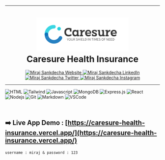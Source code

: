 
---
<h1 align="center">
  <a href="https://caresure-health-insurance.vercel.app/" target="_blank">
    <img src="https://github.com/mirajsankdecha/Caresure-Health-Insurance/blob/development/Client/src/image/Logo-2.png" alt="Caresure Health Insurance" width="300">
  </a>
  <br>
  Caresure Health Insurance
</h1>

<p align="center">
  <a href="https://portfolio-master-sable-seven.vercel.app/" target="_blank">
    <img src="https://img.shields.io/badge/Website-DC143C?style=for-the-badge&logo=medium&logoColor=white" alt="Miraj Sankdecha Website" />
  </a>
  <a href="https://www.linkedin.com/in/mirajsankdecha/" target="_blank">
    <img src="https://img.shields.io/badge/LinkedIn-0077B5?style=for-the-badge&logo=linkedin&logoColor=white" alt="Miraj Sankdecha LinkedIn" />
  </a>
  <a href="https://twitter.com/mirajsankdecha" target="_blank">
    <img src="https://img.shields.io/badge/Twitter-1DA1F2?style=for-the-badge&logo=twitter&logoColor=white" alt="Miraj Sankdecha Twitter" />
  </a>
  <a href="https://www.instagram.com/mirajgajjar731/?igshid=MzNlNGNkZWQ4Mg%3D%3D" target="_blank">
    <img src="https://img.shields.io/badge/Instagram-fe4164?style=for-the-badge&logo=instagram&logoColor=white" alt="Miraj Sankdecha Instagram" />
  </a> 
</p>

---


![HTML](https://img.shields.io/badge/HTML5-E34F26?style=for-the-badge&logo=html5&logoColor=white)
![Tailwind](https://img.shields.io/badge/Tailwind_CSS-092749?style=for-the-badge&logo=tailwindcss&logoColor=06B6D4&labelColor=000000)
![Javascript](https://img.shields.io/badge/Javascript-F0DB4F?style=for-the-badge&labelColor=black&logo=javascript&logoColor=F0DB4F)
![MongoDB](https://img.shields.io/badge/MongoDB-4EA94B?style=for-the-badge&logo=mongodb&logoColor=white)
![Express.js](https://img.shields.io/badge/Express.js-000000?style=for-the-badge&logo=express&logoColor=white)
![React](https://img.shields.io/badge/-React-61DBFB?style=for-the-badge&labelColor=black&logo=react&logoColor=61DBFB)
![Nodejs](https://img.shields.io/badge/Nodejs-3C873A?style=for-the-badge&labelColor=black&logo=node.js&logoColor=3C873A)
![Git](https://img.shields.io/badge/Git-F05032?style=for-the-badge&logo=git&logoColor=white)
![Markdown](https://img.shields.io/badge/Markdown-000000?style=for-the-badge&logo=markdown&logoColor=white)
![VSCode](https://img.shields.io/badge/Visual_Studio-0078d7?style=for-the-badge&logo=visual%20studio&logoColor=white)

<br>

## :arrow_right: **Live App Demo** : [https://caresure-health-insurance.vercel.app/](https://caresure-health-insurance.vercel.app/)

`username : miraj & password : 123`



